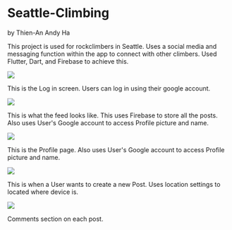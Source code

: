 # Seattle-Climbing
 
 by Thien-An Andy Ha
 
 
 This project is used for rockclimbers in Seattle. 
 Uses a social media and messaging function within the app to connect with other climbers.
 Used Flutter, Dart, and Firebase to achieve this. 
 
 
![](images/login-screen.png)

This is the Log in screen. Users can log in using their google account.


![](images/feed_shot.png)

This is what the feed looks like. This uses Firebase to store all the posts. Also uses User's Google account 
to access Profile picture and name.


![](images/profile_shot.png)

This is the Profile page. Also uses User's Google account 
to access Profile picture and name.


![](images/newPost_shot.png)

This is when a User wants to create a new Post.
Uses location settings to located where device is. 


![](images/comments_shot.png)

Comments section on each post.
